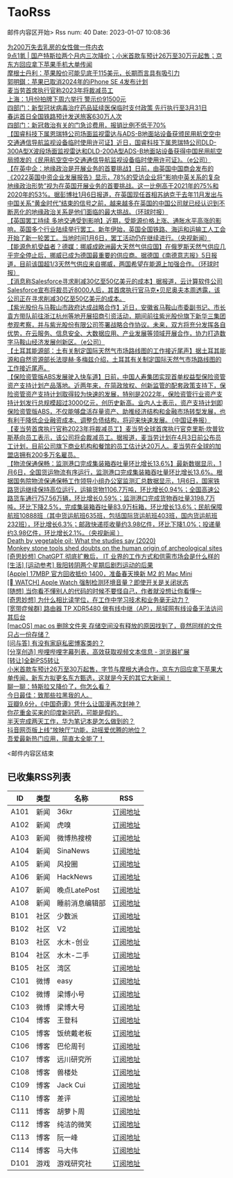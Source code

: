 # TaoRss

邮件内容区开始>
Rss num: 40  Date: 2023-01-07 10:08:36 <br/>

<a href='https://36kr.com/p/2074731953830793?f=rss'>为200万失去乳房的女性做一件内衣</a><br/>
<a href='https://36kr.com/p/2077167711457537?f=rss'>9点1氪 | 国产特斯拉两个月内三次降价；小米首款车预计26万至30万元起售；京东方回应拿下苹果手机大单传闻</a><br/>
<a href='https://36kr.com/newsflashes/2077208702603266?f=rss'>摩根士丹利：苹果股价可能见底于115美元，长期而言具有吸引力</a><br/>
<a href='https://36kr.com/newsflashes/2077207210217736?f=rss'>郭明錤：苹果已取消2024年的iPhone SE 4发布计划</a><br/>
<a href='https://36kr.com/newsflashes/2077204748111874?f=rss'>麦当劳首席执行官称2023年将裁减员工</a><br/>
<a href='https://36kr.com/newsflashes/2077203333878022?f=rss'>上海：1月份拍牌下周六举行 警示价91500元</a><br/>
<a href='https://36kr.com/newsflashes/2077201359376641?f=rss'>四部门：新型冠状病毒治疗药品延续医保临时支付政策 先行执行至3月31日</a><br/>
<a href='https://36kr.com/newsflashes/2077198321766663?f=rss'>春运首日全国铁路预计发送旅客630万人次</a><br/>
<a href='https://36kr.com/newsflashes/2077193268547593?f=rss'>四部门：新冠救治有关的门急诊费用，报销比例不低于70%</a><br/>
<a href='2934690'>【国睿科技下属恩瑞特公司场面监视雷达与ADS-B地面站设备获颁民用航空空中交通通信导航监视设备临时使用许可证】近日，国睿科技下属恩瑞特公司DLD-300A型X波段场面监视雷达和DLD-200A型ADS-B地面站设备获得中国民用航空局颁发的《民用航空空中交通通信导航监视设备临时使用许可证》。（e公司）</a><br/>
<a href='2934689'>【在英中企：地缘政治是开展业务的首要挑战】日前，由英国中国商会发布的《2022英国中资企业发展报告》显示，78%的受访企业将“影响中英关系的复杂地缘政治形势”视为在英国开展业务的首要挑战。这一比例高于2021年的75%和2020年的53%。据彭博社1月6日报道，在英国现任首相苏纳克于去年11月发出与中国关系“黄金时代”结束的信号之前，越来越多在英国的中国公司就已经认识到不断恶化的地缘政治关系是他们面临的最大挑战。（环球时报）</a><br/>
<a href='https://finance.sina.cn/7x24/2023-01-07/detail-imxzinpp5517385.d.html'>【英国罢工持续 多地交通受到影响】近期，受能源价格上涨、通胀水平高涨的影响，英国多个行业陆续举行罢工。新年伊始，英国全国铁路、海运和运输工人工会开始了新一轮罢工。当地时间1月6日，罢工活动仍在继续进行。（央视新闻）</a><br/>
<a href='https://finance.sina.cn/7x24/2023-01-07/detail-imxzinpp5516830.d.html'>【能源危机受益者？德媒：挪威成欧洲最大天然气供应国】在俄罗斯天然气供应几乎完全停止后，挪威已成为德国最重要的供应商。据德国《南德意志报》5日报道，目前该国超1/3天然气供应来自挪威，两国希望在能源上加强合作。（环球时报）</a><br/>
<a href='https://finance.sina.cn/7x24/2023-01-07/detail-imxzihfp8868519.d.html'>【消息称Salesforce寻求削减30亿至50亿美元的成本】据报道，云计算软件公司Salesforce宣布将裁员近8000人后，其首席执行官马克•贝尼奥夫本周透露，该公司正在寻求削减30亿至50亿美元的成本。</a><br/>
<a href='https://finance.sina.cn/7x24/2023-01-07/detail-imxzihfp8862146.d.html'>【紫光股份与马鞍山市政府达成战略合作】近日，安徽省马鞍山市委副书记、市长袁方带队前往浙江杭州等地开展招商引资活动，期间前往紫光股份旗下新华三集团参观考察，并与紫光股份有限公司签署战略合作协议。未来，双方将充分发挥各自优势，在云服务、信息安全、大数据应用、产业发展等领域开展合作，协力打造数字马鞍山经济发展创新区。（e公司）</a><br/>
<a href='https://finance.sina.cn/7x24/2023-01-07/detail-imxzihfp8848443.d.html'>【土耳其能源部：土有关制定国际天然气市场路线图的工作接近尾声】据土耳其能源和自然资源部长法提赫·多梅兹介绍，土耳其有关制定国际天然气市场路线图的工作接近尾声。</a><br/>
<a href='https://finance.sina.cn/7x24/2023-01-07/detail-imxzihfp8845750.d.html'>【保险资管版ABS发展驶入快车道】日前，中国人寿集团实现首单权益型保险资管资产支持计划产品落地。近两年来，在简政放权、创新监管的配套政策支持下，保险资管资产支持计划取得较为快速的发展，特别是2022年，保险资管行业资产支持计划发行总规模超过3000亿元，创历史新高。业内人士表示，资产支持计划即保险资管版ABS，不仅能够盘活存量资产、助推经济结构和金融市场转型发展，也有利于降低企业融资成本、调整负债结构，将迎来快速发展。（中国证券报）</a><br/>
<a href='https://finance.sina.cn/7x24/2023-01-07/detail-imxzihfr5622027.d.html'>【麦当劳首席执行官称2023年将裁减员工】麦当劳全球首席执行官克里斯·坎普钦斯基向员工表示，该公司将会裁减员工。据报道，麦当劳计划在4月3日前公布员工计划，目前公司旗下商业机构和餐馆的员工估计达20万人。麦当劳在全球的加盟店拥有200多万名雇员。</a><br/>
<a href='https://finance.sina.cn/7x24/2023-01-07/detail-imxzihfp8838768.d.html'>【物流保通保畅：监测港口完成集装箱吞吐量环比增长13.6%】最新数据显示，1月6日，全国货运物流有序运行，监测港口完成集装箱吞吐量环比增长13.6%。根据国务院物流保通保畅工作领导小组办公室监测汇总数据显示，1月6日，国家铁路货运继续保持高位运行，运输货物1106.7万吨，环比增长0.94%；全国高速公路货车通行757.56万辆，环比增长0.59%；监测港口完成货物吞吐量3198.7万吨，环比下降2.5%，完成集装箱吞吐量83.9万标箱，环比增长13.6%；民航保障航班10888班（其中货运航班635班，包括国际货运航班403班，国内货运航班232班），环比增长6.3%；邮政快递揽收量约3.98亿件，环比下降1.0%；投递量约3.98亿件，环比增长2.1%。（央视新闻 ）</a><br/>
<a href='https://www.jeffnobbs.com/posts/death-by-vegetable-oil-what-the-studies-say'>Death by vegetable oil: What the studies say (2020)</a><br/>
<a href='https://journals.sagepub.com/doi/10.1177/09596836221131707'>Monkey stone tools shed doubts on the human origin of archeological sites</a><br/>
<a href='https://www.v2ex.com/t/907132#reply0'>[奇思妙想] ChatGPT 彻底扩散后， IT 业界的工作方式和供需市场会是什么样的</a><br/>
<a href='https://www.v2ex.com/t/907131#reply0'>[生活] [运动参考] 我阳转阴两个星期后剧烈运动的后果</a><br/>
<a href='https://www.v2ex.com/t/907130#reply7'>[Apple] 17MBP 官方回收抵价 1400，准备春天换新 M2 的 Mac Mini</a><br/>
<a href='https://www.v2ex.com/t/907129#reply0'>[ WATCH] Apple Watch 强制检测环境音量？即使开关是关闭状态</a><br/>
<a href='https://www.v2ex.com/t/907127#reply1'>[随想] 当你看不懂别人的代码的时候不要怪自己，作者就没想让你看懂～</a><br/>
<a href='https://www.v2ex.com/t/907124#reply7'>[奇思妙想] 为什么相比读学位，在工作中学习技术和业务毫无动力？</a><br/>
<a href='https://www.v2ex.com/t/907123#reply2'>[宽带症候群] 路由器 TP XDR5480 做有线中继（AP），局域网有线设备无法访问其后台</a><br/>
<a href='https://www.v2ex.com/t/907122#reply8'>[macOS] mac os 删除文件夹 存储空间没有释放的原因找到了，竟然同样的文件只占一份存储？</a><br/>
<a href='https://www.v2ex.com/t/907121#reply18'>[问与答] 有没有家庭私密博客类的？</a><br/>
<a href='https://www.v2ex.com/t/907120#reply4'>[分享创造] 哔哩哔哩字幕列表，高效获取视频文本信息 - 浏览器扩展</a><br/>
<a href='http://www.newsmth.net/nForum/article/SecondMarket/2073293'>[转让]全新PS5转让</a><br/>
<a href='https://mp.weixin.qq.com/s/kRql9DdexbXHx3ZgZoPnFA'>小米首款车预计26万至30万起售，字节与摩根大通合作，京东方回应拿下苹果大单传闻，新东方拟更名东方甄选，这就是今天的其它大新闻！</a><br/>
<a href='https://mp.weixin.qq.com/s/U3IbYeLFZvAhSuTBHaqHAw'>聊一聊：特斯拉又降价了，你怎么看？</a><br/>
<a href='https://mp.weixin.qq.com/s/FeeKtmXXL2ZUBecAz3thdQ'>今日最佳：致那些拉黑我的人。</a><br/>
<a href='https://mp.weixin.qq.com/s/gRsa1i3vo5BRiyseQFlCBQ'>豆瓣9.6分，《中国奇谭》凭什么让国漫再次封神？</a><br/>
<a href='https://mp.weixin.qq.com/s/OmNRYfIfhg8SqvYBaY6d4w'>你花重金买来的印度新冠药，可能是假的。</a><br/>
<a href='https://mp.weixin.qq.com/s/K3cwjnPbuaSd66FaM9CgGw'>半天完成两天工作，华为笔记本是怎么做到的？</a><br/>
<a href='https://mp.weixin.qq.com/s/2AGcA2VZqCQlk50Q75kcFg'>抖音网页版上线“放映厅”功能，动摇爱优腾的地位？</a><br/>
<a href='https://mp.weixin.qq.com/s/u-8zpT4Bc5IEcHHUQUfIng'>吾爱最新热门应用，简直太全能了！</a><br/>


<邮件内容区结束

## 已收集RSS列表

| ID | 类型 | 名称  | RSS  |
| -- | -- | -- | -- | 
| A101  | 新闻 | 36kr | [订阅地址](https://www.36kr.com/feed) |
| A102  | 新闻 | 虎嗅 | [订阅地址](https://www.huxiu.com/rss/0.xml) |
| A103  | 新闻 | 微博热搜榜 | [订阅地址](https://rsshub.app/weibo/search/hot) |
| A104  | 新闻 | SinaNews | [订阅地址](https://sina-news.vercel.app/rss.xml) |
| A105  | 新闻 | 风投圈 | [订阅地址](https://crazy.capital/feed) |
| A106  | 新闻 | HackNews | [订阅地址](https://news.ycombinator.com/rss) |
| A107  | 新闻 | 晚点LatePost | [订阅地址](https://api.feeddd.org/feeds/6121d8a451e2511a8279faaf) |
| A108  | 新闻 | 睡前消息编辑部 | [订阅地址](https://api.feeddd.org/feeds/612320c451e2511a827a11d6) |
| B101  | 社区 | 少数派 | [订阅地址](https://sspai.com/feed) |
| B102  | 社区 | V2  | [订阅地址](http://www.v2ex.com/index.xml) |
| B103  | 社区 | 水木-创业  | [订阅地址](https://www.mysmth.net/nForum/rss/board-Entrepreneur) |
| B104  | 社区 | 水木-二手 | [订阅地址](https://www.mysmth.net/nForum/rss/board-SecondMarket) |
| B105  | 社区 | 湾区 | [订阅地址](https://wanqu.co/feed/) |
| C101  | 微博 | easy | [订阅地址](https://rsshub.app/weibo/user/1088413295) |
| C102  | 微博 | 梁博小号 | [订阅地址](https://rsshub.app/weibo/user/2131170823) |
| C103  | 微博 | 梁博大号 | [订阅地址](https://rsshub.app/weibo/user/1497035431) |
| C104  | 博客 | 王登科 | [订阅地址](https://greatdk.com/feed) |
| C105  | 博客 | 饭统戴老板 | [订阅地址](https://api.feeddd.org/feeds/6131b9e01269c358aa0df19e) |
| C106  | 博客 | 巴伦周刊 | [订阅地址](https://api.feeddd.org/feeds/6131b5301269c358aa0dec2e) |
| C107  | 博客 | 远川研究所 | [订阅地址](https://api.feeddd.org/feeds/616102e99b888e41f5cb64fb) |
| C108  | 博客 | 兽楼处 | [订阅地址](https://api.feeddd.org/feeds/6131e1421269c358aa0e1b6b) |
| C109  | 博客 | Jack Cui | [订阅地址](https://api.feeddd.org/feeds/613381f91269c358aa0eabc9) |
| C110  | 博客 | 差评 | [订阅地址](https://api.feeddd.org/feeds/6110783449ef7514d0b91ae1) |
| C111  | 博客 | 胡萝卜周 | [订阅地址](https://api.feeddd.org/feeds/613381f91269c358aa0eab79) |
| C112  | 博客 | 纯洁的微笑 | [订阅地址](http://www.ityouknow.com/feed.xml) |
| C113  | 博客 | 阮一峰 | [订阅地址](https://feeds.feedburner.com/ruanyifeng) |
| C114  | 博客 | 马大伟 | [订阅地址](https://www.bmpi.dev/index.xml) |
| D101  | 游戏 | 游戏研究社 | [订阅地址](https://api.feeddd.org/feeds/612328f851e2511a827a171f) |






